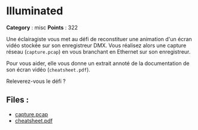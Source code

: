 # Illuminated

**Category** : misc
**Points** : 322

Une éclairagiste vous met au défi de reconstituer une animation d'un écran vidéo stockée sur son enregistreur DMX.
Vous réalisez alors une capture réseau (`capture.pcap`) en vous branchant en Ethernet sur son enregistreur.

Pour vous aider, elle vous donne un extrait annoté de la documentation de son écran vidéo (`cheatsheet.pdf`).

Releverez-vous le défi ?

## Files : 
 - [capture.pcap](./capture.pcap)
 - [cheatsheet.pdf](./cheatsheet.pdf)


